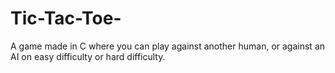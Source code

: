 # Tic-Tac-Toe-
A game made in C where you can play against another human, or against an AI on easy difficulty or hard difficulty.
